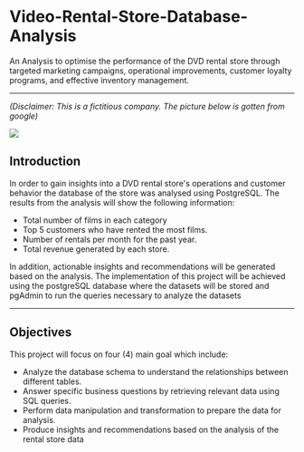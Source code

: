 # Video-Rental-Store-Database-Analysis
An Analysis to optimise the performance of the DVD rental store through targeted marketing campaigns, operational improvements, customer loyalty programs, and effective inventory management.

---
*(Disclaimer: This is a fictitious company. The picture below is gotten from google)*

![](high-angle-cds-arrangement.jpg)

## Introduction

In order to gain insights into a DVD rental store's operations and customer behavior the database of the store was analysed using PostgreSQL. 
The results from the analysis will show the following information:
* Total number of films in each category
* Top 5 customers who have rented the most films.
* Number of rentals per month for the past year.
* Total revenue generated by each store.

In addition, actionable insights and recommendations will be generated based on the analysis.
The implementation of this project will be achieved using the postgreSQL database where the datasets will be stored and pgAdmin to run the queries necessary to analyze the datasets

---
## Objectives

This project will focus on four (4) main goal which include:
+ Analyze the database schema to understand the relationships between different tables.
+ Answer specific business questions by retrieving relevant data using SQL queries.
+ Perform data manipulation and transformation to prepare the data for analysis.
+ Produce insights and recommendations based on the analysis of the rental store data



